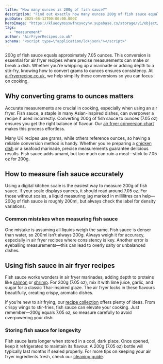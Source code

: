```yaml
---
title: "How many ounces is 200g of fish sauce?"
description: "Find out exactly how many ounces 200g of fish sauce equals with our simple UK conversion guide. Perfect for air fryer recipes!"
pubDate: 2025-08-12T00:00:00.000Z
heroImage: "https://klueoymssxwfnxsvcyhv.supabase.co/storage/v1/object/public/md/how-many-ounces-is-200g-fish-sauce-7f4c8171.webp"
tags:
  - "measurement"
author: "AirFryerRecipes.co.uk"
schema: "<script type=\"application/ld+json\"></script>"
---
```


<p>200g of fish sauce equals approximately 7.05 ounces. This conversion is essential for air fryer recipes where precise measurements can make or break a dish. Whether you're whipping up a marinade or adding depth to a stir-fry, knowing how to convert grams to ounces ensures consistency. At <a href=https://www.airfryerrecipe.co.uk>airfryerrecipe.co.uk</a>, we help simplify these conversions so you can focus on cooking.</p>  

<h2>Why converting grams to ounces matters</h2>  
<p>Accurate measurements are crucial in cooking, especially when using an air fryer. Fish sauce, a staple in many Asian-inspired dishes, can overpower a recipe if used incorrectly. Converting 200g of fish sauce to ounces (7.05 oz) ensures you get the right balance of flavour. Our <a href=https://www.airfryerrecipe.co.uk/air-fryer-conversion-chart>air fryer conversion chart</a> makes this process effortless.</p>  
<p>Many UK recipes use grams, while others reference ounces, so having a reliable conversion method is handy. Whether you're preparing a <a href=https://www.airfryerrecipe.co.uk/recipe-category/chicken>chicken dish</a> or a seafood marinade, precise measurements guarantee delicious results. Fish sauce adds umami, but too much can ruin a meal—stick to 7.05 oz for 200g.</p>  

<h2>How to measure fish sauce accurately</h2>  
<p>Using a digital kitchen scale is the easiest way to measure 200g of fish sauce. If your scale displays ounces, it should read around 7.05 oz. For those without scales, a liquid measuring jug marked in millilitres can help—200g of fish sauce is roughly 200ml, but always check the label for density variations.</p>  

<h3>Common mistakes when measuring fish sauce</h3>  
<p>One mistake is assuming all liquids weigh the same. Fish sauce is denser than water, so 200ml isn’t always 200g. Always weigh it for accuracy, especially in air fryer recipes where consistency is key. Another error is eyeballing measurements—this can lead to overly salty or unbalanced dishes.</p>  

<h2>Using fish sauce in air fryer recipes</h2>  
<p>Fish sauce works wonders in air fryer marinades, adding depth to proteins like <a href=https://www.airfryerrecipe.co.uk/recipe-category/salmon>salmon</a> or <a href=https://www.airfryerrecipe.co.uk/recipe-category/shrimp>shrimp</a>. For 200g (7.05 oz), mix it with lime juice, garlic, and sugar for a classic Thai-inspired glaze. The air fryer locks in these flavours beautifully, creating crispy, aromatic dishes.</p>  
<p>If you’re new to air frying, our <a href=https://www.airfryerrecipe.co.uk/recipes>recipe collection</a> offers plenty of ideas. From crispy wings to stir-fries, fish sauce can elevate your cooking. Just remember—200g equals 7.05 oz, so measure carefully to avoid overpowering your dish.</p>  

<h3>Storing fish sauce for longevity</h3>  
<p>Fish sauce lasts longer when stored in a cool, dark place. Once opened, keep it refrigerated to maintain its flavour. A 200g (7.05 oz) bottle will typically last months if sealed properly. For more tips on keeping your air fryer ingredients fresh, check our <a href=https://www.airfryerrecipe.co.uk/air-fryer-cleaner>cleaning guide</a>.</p>